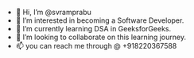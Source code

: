 - 👋 Hi, I’m @svramprabu
- 👀 I’m interested in becoming a Software Developer.
- 🌱 I’m currently learning DSA in GeeksforGeeks.
- 💞️ I’m looking to collaborate on this learning journey.
- 📫 you can reach me through @ +918220367588 

<!---
svramprabu/svramprabu is a ✨ special ✨ repository because its `README.md` (this file) appears on your GitHub profile.
You can click the Preview link to take a look at your changes.
--->
